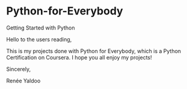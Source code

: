 # Python-for-Everybody
Getting Started with Python

Hello to the users reading,

This is my projects done with Python for Everybody, which is a Python Certification on Coursera.
I hope you all enjoy my projects!

Sincerely,

Renée Yaldoo
